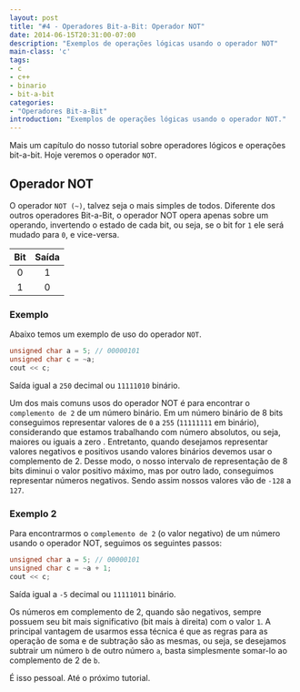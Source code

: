 ```yaml
---
layout: post
title: "#4 - Operadores Bit-a-Bit: Operador NOT"
date: 2014-06-15T20:31:00-07:00
description: "Exemplos de operações lógicas usando o operador NOT"
main-class: 'c'
tags:
- c
- c++
- binario
- bit-a-bit
categories:
- "Operadores Bit-a-Bit"
introduction: "Exemplos de operações lógicas usando o operador NOT."
---
```


Mais um capítulo do nosso tutorial sobre operadores lógicos e operações bit-a-bit.
Hoje veremos o operador `NOT`.

## Operador NOT

O operador `NOT (~)`, talvez seja o mais simples de todos. Diferente dos outros operadores Bit-a-Bit, o operador NOT opera apenas sobre um operando, invertendo o estado de cada bit, ou seja, se o bit for `1` ele será mudado para `0`, e vice-versa.

Bit|Saída
:---:|:-:
0|1
1|0

### Exemplo

Abaixo temos um exemplo de uso do operador `NOT`.

```cpp
unsigned char a = 5; // 00000101
unsigned char c = ~a;
cout << c;
```
Saída igual a `250` decimal ou `11111010` binário.

Um dos mais comuns usos do operador NOT é para encontrar o `complemento de 2` de um número binário. Em um número binário de 8 bits conseguimos representar valores de `0` a `255` (`11111111` em binário), considerando que estamos trabalhando com número absolutos, ou seja, maiores ou iguais a zero . Entretanto, quando desejamos representar valores negativos e positivos usando valores binários devemos usar o complemento de 2. Desse modo, o nosso intervalo de representação de 8 bits diminui o valor positivo máximo, mas por outro lado, conseguimos representar números negativos. Sendo assim nossos valores vão de `-128` a `127`.

### Exemplo 2

Para encontrarmos o `complemento de 2` (o valor negativo) de um número usando o operador NOT, seguimos os seguintes passos:

```cpp
unsigned char a = 5; // 00000101
unsigned char c = ~a + 1;
cout << c;
```
Saída igual a `-5` decimal ou `11111011` binário.

Os números em complemento de 2, quando são negativos, sempre possuem seu bit mais significativo (bit mais à direita) com o valor `1`. A principal vantagem de usarmos essa técnica é que as regras para as operação de soma e de subtração são as mesmas, ou seja, se desejamos subtrair um número `b` de outro número `a`, basta simplesmente somar-lo ao complemento de 2 de `b`.

É isso pessoal. Até o próximo tutorial.
